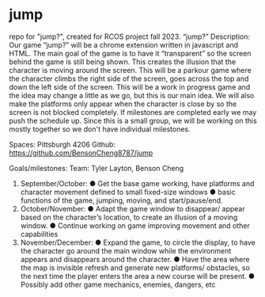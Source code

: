 # jump
repo for "jump?", created for RCOS project fall 2023.
“jump?”
Description:
Our game “jump?” will be a chrome extension written in javascript and HTML. The main goal of
the game is to have it “transparent” so the screen behind the game is still being shown. This
creates the illusion that the character is moving around the screen. This will be a parkour game
where the character climbs the right side of the screen, goes across the top and down the left
side of the screen. This will be a work in progress game and the idea may change a little as we
go, but this is our main idea. We will also make the platforms only appear when the character is
close by so the screen is not blocked completely. If milestones are completed early we may
push the schedule up. Since this is a small group, we will be working on this mostly together so
we don't have individual milestones.

Spaces:
Pittsburgh 4206
Github: https://github.com/BensonCheng8787/jump

Goals/milestones:
Team: Tyler Layton, Benson Cheng
1. September/October:
● Get the base game working, have platforms and character movement defined to
small fixed-size windows
● basic functions of the game, jumping, moving, and start/pause/end.
2. October/November:
● Adapt the game window to disappear/ appear based on the character’s location,
to create an illusion of a moving window.
● Continue working on game improving movement and other capabilities
3. November/December:
● Expand the game, to circle the display, to have the character go around the main
window while the environment appears and disappears around the character.
● Have the area where the map is invisible refresh and generate new platforms/
obstacles, so the next time the player enters the area a new course will be
present.
● Possibly add other game mechanics, enemies, dangers, etc
